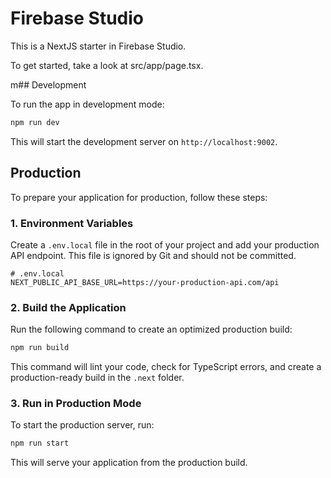 # Firebase Studio

This is a NextJS starter in Firebase Studio.

To get started, take a look at src/app/page.tsx.

m## Development

To run the app in development mode:

```bash
npm run dev
```

This will start the development server on `http://localhost:9002`.

## Production

To prepare your application for production, follow these steps:

### 1. Environment Variables

Create a `.env.local` file in the root of your project and add your production API endpoint. This file is ignored by Git and should not be committed.

```
# .env.local
NEXT_PUBLIC_API_BASE_URL=https://your-production-api.com/api
```

### 2. Build the Application

Run the following command to create an optimized production build:

```bash
npm run build
```

This command will lint your code, check for TypeScript errors, and create a production-ready build in the `.next` folder.

### 3. Run in Production Mode

To start the production server, run:

```bash
npm run start
```

This will serve your application from the production build.
